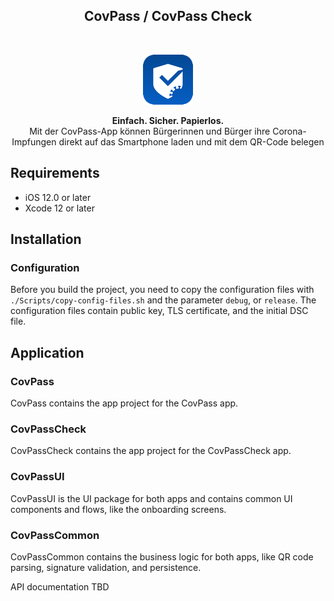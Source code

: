 <h2 align="center">CovPass / CovPass Check</h2>

<br />

<p align="center">
  <a href="#">
    <img src="Resources/CovPass.png" alt="CovPass Icon" width="80" height="80">
  </a>
  <p align="center">
    <b>Einfach. Sicher. Papierlos.</b><br>
    Mit der CovPass-App können Bürgerinnen und Bürger ihre Corona-Impfungen direkt auf das Smartphone laden und mit dem QR-Code belegen
  </p>
</p>

## Requirements

- iOS 12.0 or later
- Xcode 12 or later

## Installation

### Configuration

Before you build the project, you need to copy the configuration files with `./Scripts/copy-config-files.sh` and the parameter `debug`, or `release`. The configuration files contain public key, TLS certificate, and the initial DSC file.

## Application

### CovPass

CovPass contains the app project for the CovPass app.

### CovPassCheck

CovPassCheck contains the app project for the CovPassCheck app.

### CovPassUI

CovPassUI is the UI package for both apps and contains common UI components and flows, like the onboarding screens.

### CovPassCommon

CovPassCommon contains the business logic for both apps, like QR code parsing, signature validation, and persistence.

API documentation TBD
